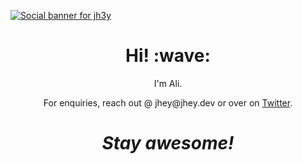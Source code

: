 [![Social banner for jh3y](https://github.com/koodokage/koodokage/raw/master/assets/header-banner.svg)](https://aliatmaca.space)
<h1 align='center'> Hi! :wave:</h1>
<p align='center'>
I'm Ali.
</p>
<p align='center'>For enquiries, reach out @ jhey@jhey.dev or over on <a href="https://twitter.com/jh3yy">Twitter</a>.</p>

<h1 align='center'><i>Stay awesome!</i></h1>
